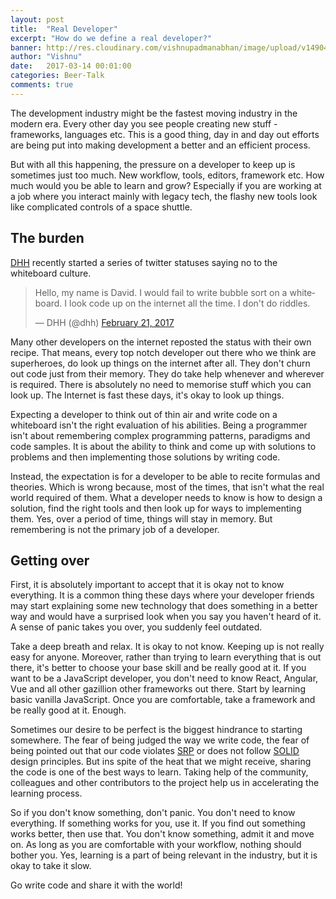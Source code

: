 ```yaml
---
layout: post
title:  "Real Developer"
excerpt: "How do we define a real developer?"
banner: http://res.cloudinary.com/vishnupadmanabhan/image/upload/v1490427680/beer.jpg
author: "Vishnu"
date:   2017-03-14 00:01:00
categories: Beer-Talk
comments: true
---
```

The development industry might be the fastest moving industry in the modern era. Every other day you see people creating new stuff - frameworks, languages etc. This is a good thing, day in and day out efforts are being put into making development a better and an efficient process.

But with all this happening, the pressure on a developer to keep up is sometimes just too much. New workflow, tools, editors, framework etc. How much would you be able to learn and grow? Especially if you are working at a job where you interact mainly with legacy tech, the flashy new tools look like complicated controls of a space shuttle.

## The burden
[DHH](https://twitter.com/dhh) recently started a series of twitter statuses saying no to the whiteboard culture.

<blockquote class="twitter-tweet" data-lang="en"><p lang="en" dir="ltr">Hello, my name is David. I would fail to write bubble sort on a whiteboard. I look code up on the internet all the time. I don&#39;t do riddles.</p>&mdash; DHH (@dhh) <a href="https://twitter.com/dhh/status/834146806594433025">February 21, 2017</a></blockquote>
<script async src="//platform.twitter.com/widgets.js" charset="utf-8"></script>

Many other developers on the internet reposted the status with their own recipe. That means, every top notch developer out there who we think are superheroes, do look up things on the internet after all. They don't churn out code just from their memory. They do take help whenever and wherever is required. There is absolutely no need to memorise stuff which you can look up. The Internet is fast these days, it's okay to look up things.

Expecting a developer to think out of thin air and write code on a whiteboard isn't the right evaluation of his abilities. Being a programmer isn't about remembering complex programming patterns, paradigms and code samples. It is about the ability to think and come up with solutions to problems and then implementing those solutions by writing code.

Instead, the expectation is for a developer to be able to recite formulas and theories. Which is wrong because, most of the times, that isn't what the real world required of them. What a developer needs to know is how to design a solution, find the right tools and then look up for ways to implementing them. Yes, over a period of time, things will stay in memory. But remembering is not the primary job of a developer.

## Getting over
First, it is absolutely important to accept that it is okay not to know everything. It is a common thing these days where your developer friends may start explaining some new technology that does something in a better way and would have a surprised look when you say you haven't heard of it. A sense of panic takes you over, you suddenly feel outdated.

Take a deep breath and relax. It is okay to not know. Keeping up is not really easy for anyone. Moreover, rather than trying to learn everything that is out there, it's better to choose your base skill and be really good at it. If you want to be a JavaScript developer, you don't need to know React, Angular, Vue and all other gazillion other frameworks out there. Start by learning basic vanilla JavaScript. Once you are comfortable, take a framework and be really good at it. Enough.

Sometimes our desire to be perfect is the biggest hindrance to starting somewhere. The fear of being judged the way we write code, the fear of being pointed out that our code violates [SRP](https://en.wikipedia.org/wiki/Single_responsibility_principle) or does not follow [SOLID](https://en.wikipedia.org/wiki/SOLID_(object-oriented_design)) design principles. But ins spite of the heat that we might receive, sharing the code is one of the best ways to learn. Taking help of the community, colleagues and other contributors to the project help us in accelerating the learning process.

So if you don't know something, don't panic. You don't need to know everything. If something works for you, use it. If you find out something works better, then use that. You don't know something, admit it and move on. As long as you are comfortable with your workflow, nothing should bother you. Yes, learning is a part of being relevant in the industry, but it is okay to take it slow.

Go write code and share it with the world!